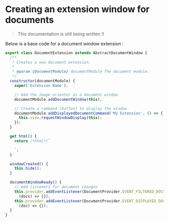 # Creating an extension window for documents

> This documentation is still being written !!

Below is a base code for a document window extension :

```js
export class DocumentExtension extends AbstractDocumentWindow {
  /**
   * Creates a new document extension.
   * 
   * @param {DocumentModule} documentModule The document module.
   */
  constructor(documentModule) {
    super('Extension Name');

    // Add the image orienter as a document window
    documentModule.addDocumentWindow(this);

    // Create a command (button) to display the window
    documentModule.addDisplayedDocumentCommand('My Extension', () => {
      this.view.requestWindowDisplay(this);
    });
  }

  get html() {
    return /*html*/`

    `;
  }

  windowCreated() {
    this.hide();
  }

  documentWindowReady() {
    // Add listeners for document changes
    this.provider.addEventListener(DocumentProvider.EVENT_FILTERED_DOCS_UPDATED,
      (docs) => {});
    this.provider.addEventListener(DocumentProvider.EVENT_DISPLAYED_DOC_CHANGED,
      (doc) => {});
  }
}
```